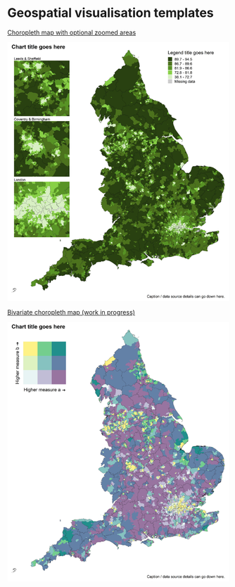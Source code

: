 # Geospatial visualisation templates

[Choropleth map with optional zoomed areas](https://github.com/DataS-DHSC/geospatial-vis-templates/blob/master/2%20-%20Templates/Choropleth-template.md)

![](https://github.com/DataS-DHSC/geospatial-vis-templates/blob/master/2%20-%20Templates/output_vis/choropleth_2area_zoom.jpeg)


[Bivariate choropleth map (work in progress)](https://github.com/DataS-DHSC/geospatial-vis-templates/blob/master/2%20-%20Templates/Bivariate-choropleth-template.md)

![](https://github.com/DataS-DHSC/geospatial-vis-templates/blob/master/2%20-%20Templates/output_vis/choropleth_2area_bivariate.jpeg)

